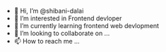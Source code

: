 - 👋 Hi, I’m @shibani-dalai
- 👀 I’m interested in Frontend devloper
- 🌱 I’m currently learning frontend web devlopment 
- 💞️ I’m looking to collaborate on ...
- 📫 How to reach me ...

<!---
shibani-dalai/shibani-dalai is a ✨ special ✨ repository because its `README.md` (this file) appears on your GitHub profile.
You can click the Preview link to take a look at your changes.
--->
